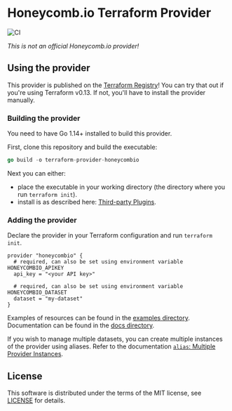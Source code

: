 # Honeycomb.io Terraform Provider

![CI](https://github.com/kvrhdn/terraform-provider-honeycombio/workflows/CI/badge.svg)

_This is not an official Honeycomb.io provider!_

## Using the provider

This provider is published on the [Terraform Registry](https://registry.terraform.io/providers/kvrhdn/honeycombio/latest)! You can try that out if you're using Terraform v0.13. If not, you'll have to install the provider manually.

### Building the provider

You need to have Go 1.14+ installed to build this provider.

First, clone this repository and build the executable:

```go
go build -o terraform-provider-honeycombio
```

Next you can either:
- place the executable in your working directory (the directory where you run `terraform init`).
- install is as described here: [Third-party Plugins](https://www.terraform.io/docs/configuration/providers.html#third-party-plugins).

### Adding the provider

Declare the provider in your Terraform configuration and run `terraform init`.

```hcl
provider "honeycombio" {
  # required, can also be set using environment variable HONEYCOMBIO_APIKEY
  api_key = "<your API key>"

  # required, can also be set using environment variable HONEYCOMBIO_DATASET
  dataset = "my-dataset"
}
```

Examples of resources can be found in the [examples directory](example/). Documentation can be found in the [docs directory](docs/).

If you wish to manage multiple datasets, you can create multiple instances of the provider using aliases. Refer to the documentation [`alias`: Multiple Provider Instances](https://www.terraform.io/docs/configuration/providers.html#alias-multiple-provider-instances).

## License

This software is distributed under the terms of the MIT license, see [LICENSE](./LICENSE) for details.
